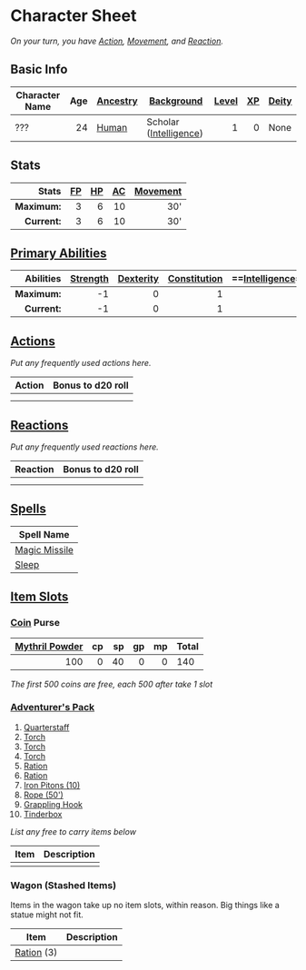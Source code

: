 # Character Sheet
*On your turn, you have [Action](../../../Game%20Procedures/Action.md), [Movement](../../../Game%20Procedures/Movement.md), and [Reaction](../../../Game%20Procedures/Reaction.md).*
## Basic Info

| Character Name | Age | [Ancestry](../../../Player%20Characters/Ancenstries/Ancestry.md) | [Background](../../../Player%20Characters/Backgrounds.md)                                  | [Level](../../../Player%20Characters/Derived%20Statistics/Level.md) | [XP](../../../Player%20Characters/Derived%20Statistics/Experience%20Points.md) | [Deity](../../../Magic/Deities/Deities.md) |
| -------------- | --: | ---------------------------------------------------------------- | ------------------------------------------------------------------------------------------ | ------------------------------------------------------------------: | -----------------------------------------------------------------------------: | ------------------------------------------------- |
| ???            |  24 | [Human](../../../Player%20Characters/Ancenstries/Human.md)       | Scholar ([Intelligence](../../../Player%20Characters/Chosen%20Statistics/Intelligence.md)) |                                                                   1 |                                                                              0 | None                                              |
## Stats

|        Stats | [FP](../../../Player%20Characters/Derived%20Statistics/Fatigue%20Points.md) | [HP](../../../Player%20Characters/Derived%20Statistics/Health%20Points.md) | [AC](../../../Player%20Characters/Derived%20Statistics/Armor%20Class.md) | [Movement](../../../Game%20Procedures/Movement.md) |
| -----------: | --------------------------------------------------------------------------: | -------------------------------------------------------------------------: | -----------------------------------------------------------------------: | -------------------------------------------------: |
| **Maximum:** |                                                                           3 |                                                                          6 |                                                                       10 |                                                30' |
| **Current:** |                                                                           3 |                                                                          6 |                                                                       10 |                                                30' |
## [Primary Abilities](../../../Player%20Characters/Chosen%20Statistics/Ability%20Scores.md)

|    Abilities | [Strength](../../../Player%20Characters/Chosen%20Statistics/Strength.md) | [Dexterity](../../../Player%20Characters/Chosen%20Statistics/Dexterity.md) | [Constitution](../../../Player%20Characters/Chosen%20Statistics/Constitution.md) | ==[Intelligence](../../../Player%20Characters/Chosen%20Statistics/Intelligence.md)== | [Wisdom](../../../Player%20Characters/Chosen%20Statistics/Wisdom.md)<br> | [Charisma](../../../Player%20Characters/Chosen%20Statistics/Charisma.md)<br> |
| -----------: | -----------------------------------------------------------------------: | -------------------------------------------------------------------------: | -------------------------------------------------------------------------------: | -----------------------------------------------------------------------------------: | -----------------------------------------------------------------------: | ---------------------------------------------------------------------------: |
| **Maximum:** |                                                                       -1 |                                                                          0 |                                                                                1 |                                                                                    2 |                                                                        1 |                                                                            0 |
| **Current:** |                                                                       -1 |                                                                          0 |                                                                                1 |                                                                                    2 |                                                                        1 |                                                                            0 |
## [Actions](../../Game%20Procedures/Action.md)
*Put any frequently used actions here.*

| Action | Bonus to d20 roll |
| ------ | ----------------- |
|        |                   |
|        |                   |
## [Reactions](../../Game%20Procedures/Reaction.md)
*Put any frequently used reactions here.*

| Reaction | Bonus to d20 roll |
| -------- | ----------------- |
|          |                   |
|          |                   |

## [Spells](../../../Magic/Spells.md)

| Spell Name                                                                           |
| ------------------------------------------------------------------------------------ |
| [Magic Missile](../../../Magic/Spells/Mythril%20Spells/Level%201/Magic%20Missile.md) |
| [Sleep](../../../Magic/Spells/Mythril%20Spells/Level%201/Sleep.md)                   |
## [Item Slots](../../../Player%20Characters/Derived%20Statistics/Item%20Slots.md)
### [Coin](../../../Economy/Coins.md) Purse

| [Mythril Powder](../../../Magic/Mythril.md) |  cp |  sp |  gp |  mp | Total |
| ------------------------------------------: | --: | --: | --: | --: | ----- |
|                                         100 |   0 |  40 |   0 |   0 | 140   |
<!-- TBLFM: @>$6=sum($1..$-1) -->
*The first 500 coins are free, each 500 after take 1 slot*
### [Adventurer's Pack](../../../Items/Individual%20Item%20Cards/Gear/100%20Coins/Adventurer's%20Pack.md)

1. [Quarterstaff](../../../Items/Individual%20Item%20Cards/Weapons/Melee%20Weapons/Small%20Simple%20Weapon.md)
2. [Torch](../../../Items/Individual%20Item%20Cards/Gear/1%20Coin/Torch.md)
3. [Torch](../../../Items/Individual%20Item%20Cards/Gear/1%20Coin/Torch.md)
4. [Torch](../../../Items/Individual%20Item%20Cards/Gear/1%20Coin/Torch.md)
5. [Ration](../../../Items/Individual%20Item%20Cards/Gear/1%20Coin/Ration.md)
6. [Ration](../../../Items/Individual%20Item%20Cards/Gear/1%20Coin/Ration.md)
7. [Iron Pitons (10)](../../../Items/Individual%20Item%20Cards/Gear/10%20Coins/Iron%20Piton.md)
8. [Rope (50')](../../../Items/Individual%20Item%20Cards/Gear/50%20Coins/Rope%20(50').md)
9. [Grappling Hook](../../../Items/Individual%20Item%20Cards/Gear/25%20Coins/Grappling%20Hook.md)
10. [Tinderbox](../../../Items/Individual%20Item%20Cards/Gear/10%20Coins/Tinderbox.md)

*List any free to carry items below*

| Item | Description |
| ---- | ----------- |
|      |             |
### Wagon (Stashed Items)
Items in the wagon take up no item slots, within reason. Big things like a statue might not fit.

| Item                                                                           | Description |
| ------------------------------------------------------------------------------ | ----------- |
| [Ration](../../../Items/Individual%20Item%20Cards/Gear/1%20Coin/Ration.md) (3) |             |
